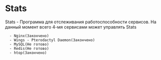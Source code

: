 # Stats
Stats - Программа для отслеживания работоспособности сервисов.
На данный момент всего 4-мя сервисами может управлять Stats

      - Nginx(Закончено)
	  - Wings - Pterodactyl Daemon(Закончено)
	  - MySQL(Не готово)
	  - Redis(Не готово)
	  - htop(Закончено)
